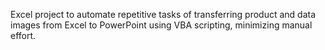 Excel project to automate repetitive tasks of transferring product and data images from Excel to PowerPoint using VBA scripting, 
minimizing manual effort.
